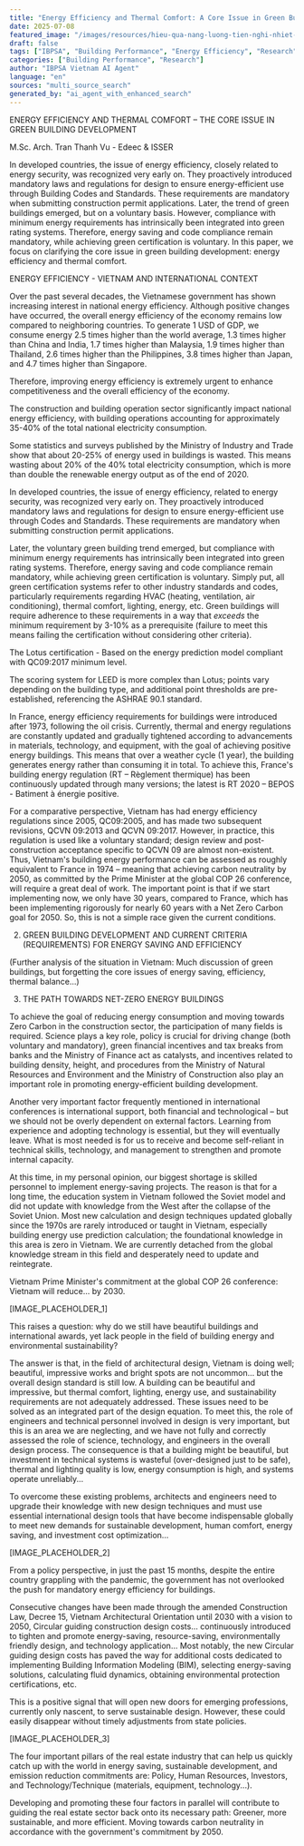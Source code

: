 ```yaml
---
title: "Energy Efficiency and Thermal Comfort: A Core Issue in Green Building Development in Vietnam"
date: 2025-07-08
featured_image: "/images/resources/hieu-qua-nang-luong-tien-nghi-nhiet-cong-trinh-xanh-viet-nam.jpg"
draft: false
tags: ["IBPSA", "Building Performance", "Energy Efficiency", "Research", "Vietnam", "Automated Content"]
categories: ["Building Performance", "Research"]
author: "IBPSA Vietnam AI Agent"
language: "en"
sources: "multi_source_search"
generated_by: "ai_agent_with_enhanced_search"
---
```

ENERGY EFFICIENCY AND THERMAL COMFORT – THE CORE ISSUE IN GREEN BUILDING DEVELOPMENT

M.Sc. Arch. Tran Thanh Vu - Edeec & ISSER

In developed countries, the issue of energy efficiency, closely related to energy security, was recognized very early on. They proactively introduced mandatory laws and regulations for design to ensure energy-efficient use through Building Codes and Standards. These requirements are mandatory when submitting construction permit applications. Later, the trend of green buildings emerged, but on a voluntary basis. However, compliance with minimum energy requirements has intrinsically been integrated into green rating systems. Therefore, energy saving and code compliance remain mandatory, while achieving green certification is voluntary. In this paper, we focus on clarifying the core issue in green building development: energy efficiency and thermal comfort.

ENERGY EFFICIENCY - VIETNAM AND INTERNATIONAL CONTEXT

Over the past several decades, the Vietnamese government has shown increasing interest in national energy efficiency. Although positive changes have occurred, the overall energy efficiency of the economy remains low compared to neighboring countries. To generate 1 USD of GDP, we consume energy 2.5 times higher than the world average, 1.3 times higher than China and India, 1.7 times higher than Malaysia, 1.9 times higher than Thailand, 2.6 times higher than the Philippines, 3.8 times higher than Japan, and 4.7 times higher than Singapore.

Therefore, improving energy efficiency is extremely urgent to enhance competitiveness and the overall efficiency of the economy.

The construction and building operation sector significantly impact national energy efficiency, with building operations accounting for approximately 35-40% of the total national electricity consumption.

Some statistics and surveys published by the Ministry of Industry and Trade show that about 20-25% of energy used in buildings is wasted. This means wasting about 20% of the 40% total electricity consumption, which is more than double the renewable energy output as of the end of 2020.

In developed countries, the issue of energy efficiency, related to energy security, was recognized very early on. They proactively introduced mandatory laws and regulations for design to ensure energy-efficient use through Codes and Standards. These requirements are mandatory when submitting construction permit applications.

Later, the voluntary green building trend emerged, but compliance with minimum energy requirements has intrinsically been integrated into green rating systems. Therefore, energy saving and code compliance remain mandatory, while achieving green certification is voluntary. Simply put, all green certification systems refer to other industry standards and codes, particularly requirements regarding HVAC (heating, ventilation, air conditioning), thermal comfort, lighting, energy, etc. Green buildings will require adherence to these requirements in a way that *exceeds* the minimum requirement by 3-10% as a prerequisite (failure to meet this means failing the certification without considering other criteria).

The Lotus certification - Based on the energy prediction model compliant with QC09:2017 minimum level.

The scoring system for LEED is more complex than Lotus; points vary depending on the building type, and additional point thresholds are pre-established, referencing the ASHRAE 90.1 standard.

In France, energy efficiency requirements for buildings were introduced after 1973, following the oil crisis. Currently, thermal and energy regulations are constantly updated and gradually tightened according to advancements in materials, technology, and equipment, with the goal of achieving positive energy buildings. This means that over a weather cycle (1 year), the building generates energy rather than consuming it in total. To achieve this, France's building energy regulation (RT – Règlement thermique) has been continuously updated through many versions; the latest is RT 2020 – BEPOS - Batiment à énergie positive.

For a comparative perspective, Vietnam has had energy efficiency regulations since 2005, QC09:2005, and has made two subsequent revisions, QCVN 09:2013 and QCVN 09:2017. However, in practice, this regulation is used like a voluntary standard; design review and post-construction acceptance specific to QCVN 09 are almost non-existent. Thus, Vietnam's building energy performance can be assessed as roughly equivalent to France in 1974 – meaning that achieving carbon neutrality by 2050, as committed by the Prime Minister at the global COP 26 conference, will require a great deal of work. The important point is that if we start implementing now, we only have 30 years, compared to France, which has been implementing rigorously for nearly 60 years with a Net Zero Carbon goal for 2050. So, this is not a simple race given the current conditions.

2. GREEN BUILDING DEVELOPMENT AND CURRENT CRITERIA (REQUIREMENTS) FOR ENERGY SAVING AND EFFICIENCY

(Further analysis of the situation in Vietnam: Much discussion of green buildings, but forgetting the core issues of energy saving, efficiency, thermal balance...)

3. THE PATH TOWARDS NET-ZERO ENERGY BUILDINGS

To achieve the goal of reducing energy consumption and moving towards Zero Carbon in the construction sector, the participation of many fields is required. Science plays a key role, policy is crucial for driving change (both voluntary and mandatory), green financial incentives and tax breaks from banks and the Ministry of Finance act as catalysts, and incentives related to building density, height, and procedures from the Ministry of Natural Resources and Environment and the Ministry of Construction also play an important role in promoting energy-efficient building development.

Another very important factor frequently mentioned in international conferences is international support, both financial and technological – but we should not be overly dependent on external factors. Learning from experience and adopting technology is essential, but they will eventually leave. What is most needed is for us to receive and become self-reliant in technical skills, technology, and management to strengthen and promote internal capacity.

At this time, in my personal opinion, our biggest shortage is skilled personnel to implement energy-saving projects. The reason is that for a long time, the education system in Vietnam followed the Soviet model and did not update with knowledge from the West after the collapse of the Soviet Union. Most new calculation and design techniques updated globally since the 1970s are rarely introduced or taught in Vietnam, especially building energy use prediction calculation; the foundational knowledge in this area is zero in Vietnam. We are currently detached from the global knowledge stream in this field and desperately need to update and reintegrate.

Vietnam Prime Minister's commitment at the global COP 26 conference: Vietnam will reduce... by 2030.

[IMAGE_PLACEHOLDER_1]

This raises a question: why do we still have beautiful buildings and international awards, yet lack people in the field of building energy and environmental sustainability?

The answer is that, in the field of architectural design, Vietnam is doing well; beautiful, impressive works and bright spots are not uncommon... but the overall design standard is still low. A building can be beautiful and impressive, but thermal comfort, lighting, energy use, and sustainability requirements are not adequately addressed. These issues need to be solved as an integrated part of the design equation. To meet this, the role of engineers and technical personnel involved in design is very important, but this is an area we are neglecting, and we have not fully and correctly assessed the role of science, technology, and engineers in the overall design process. The consequence is that a building might be beautiful, but investment in technical systems is wasteful (over-designed just to be safe), thermal and lighting quality is low, energy consumption is high, and systems operate unreliably...

To overcome these existing problems, architects and engineers need to upgrade their knowledge with new design techniques and must use essential international design tools that have become indispensable globally to meet new demands for sustainable development, human comfort, energy saving, and investment cost optimization...

[IMAGE_PLACEHOLDER_2]

From a policy perspective, in just the past 15 months, despite the entire country grappling with the pandemic, the government has not overlooked the push for mandatory energy efficiency for buildings.

Consecutive changes have been made through the amended Construction Law, Decree 15, Vietnam Architectural Orientation until 2030 with a vision to 2050, Circular guiding construction design costs... continuously introduced to tighten and promote energy-saving, resource-saving, environmentally friendly design, and technology application... Most notably, the new Circular guiding design costs has paved the way for additional costs dedicated to implementing Building Information Modeling (BIM), selecting energy-saving solutions, calculating fluid dynamics, obtaining environmental protection certifications, etc.

This is a positive signal that will open new doors for emerging professions, currently only nascent, to serve sustainable design. However, these could easily disappear without timely adjustments from state policies.

[IMAGE_PLACEHOLDER_3]

The four important pillars of the real estate industry that can help us quickly catch up with the world in energy saving, sustainable development, and emission reduction commitments are: Policy, Human Resources, Investors, and Technology/Technique (materials, equipment, technology...).

Developing and promoting these four factors in parallel will contribute to guiding the real estate sector back onto its necessary path: Greener, more sustainable, and more efficient. Moving towards carbon neutrality in accordance with the government's commitment by 2050.
